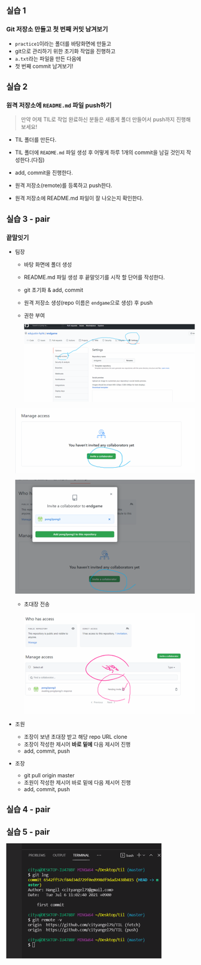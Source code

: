 ## 실습 1

### Git 저장소 만들고 첫 번째 커밋 남겨보기

- `practice1`이라는 폴더를 바탕화면에 만들고
- git으로 관리하기 위한 초기화 작업을 진행하고
- `a.txt`라는 파일을 만든 다음에
- 첫 번째 commit 남겨보기!



## 실습 2

### 원격 저장소에 `README.md` 파일 push하기 

> 만약 어제 TIL로 작업 완료하신 분들은 새롭게 폴더 만들어서 push까지 진행해보세요!

- TIL 폴더를 만든다. 

- TIL 폴더에 `README.md`  파일 생성 후 어떻게 하루 1개의 commit을 남길 것인지 작성한다.(다짐)
- add, commit을 진행한다. 
- 원격 저장소(remote)를 등록하고 push한다.
- 원격 저장소에 README.md 파일이 잘 나오는지 확인한다.



## 실습 3 - pair

### 끝말잇기

- 팀장

  - 바탕 화면에 폴더 생성

  - README.md 파일 생성 후 끝말잇기를 시작 할 단어를 작성한다.

  - git 초기화 & add, commit

  - 원격 저장소 생성(repo 이름은 `endgame`으로 생성) 후 push

  - 권한 부여

    ![image-20210706104147302](md-images/image-20210706104147302.png)

  ![image-20210706104207954](md-images/image-20210706104207954.png)

  ![image-20210706104238306](md-images/image-20210706104238306.png)

  - 초대장 전송 

    ![image-20210706110000415](md-images/image-20210706110000415.png)

- 조원 

  - 조장이 보낸 초대장 받고 해당 repo URL clone 
  - 조장이 작성한 제시어 **바로 밑에** 다음 제시어 진행
  - add, commit, push

- 조장

  - git pull origin master
  - 조원이 작성한 제시어 바로 밑에 다음 제시어 진행
  - add, commit, push

  



## 실습 4 - pair





## 실습 5 - pair





![image-20210706112042217](md-images/image-20210706112042217.png)

